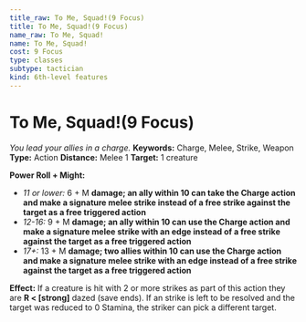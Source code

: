 ```yaml
---
title_raw: To Me, Squad!(9 Focus)
title: To Me, Squad!(9 Focus)
name_raw: To Me, Squad!
name: To Me, Squad!
cost: 9 Focus
type: classes
subtype: tactician
kind: 6th-level features
---
```


# To Me, Squad!(9 Focus)

*You lead your allies in a charge.* **Keywords:** Charge, Melee, Strike, Weapon **Type:** Action **Distance:** Melee 1 **Target:** 1 creature

**Power Roll + Might:**

- *11 or lower:* 6 + M **damage; an ally within 10 can take the Charge action and make a signature melee strike instead of a free strike against the target as a free triggered action**
- *12-16:* 9 + M **damage; an ally within 10 can use the Charge action and make a signature melee strike with an edge instead of a free strike against the target as a free triggered action**
- *17+:* 13 + M **damage; two allies within 10 can use the Charge action and make a signature melee strike with an edge instead of a free strike against the target as a free triggered action**

**Effect:** If a creature is hit with 2 or more strikes as part of this action they are **R \< \[strong\]** dazed (save ends). If an strike is left to be resolved and the target was reduced to 0 Stamina, the striker can pick a different target.
